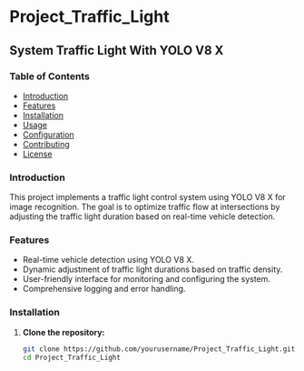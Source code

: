 # Project_Traffic_Light

## System Traffic Light With YOLO V8 X

### Table of Contents
- [Introduction](#introduction)
- [Features](#features)
- [Installation](#installation)
- [Usage](#usage)
- [Configuration](#configuration)
- [Contributing](#contributing)
- [License](#license)

### Introduction
This project implements a traffic light control system using YOLO V8 X for image recognition. The goal is to optimize traffic flow at intersections by adjusting the traffic light duration based on real-time vehicle detection.

### Features
- Real-time vehicle detection using YOLO V8 X.
- Dynamic adjustment of traffic light durations based on traffic density.
- User-friendly interface for monitoring and configuring the system.
- Comprehensive logging and error handling.

### Installation
1. **Clone the repository:**
   ```bash
   git clone https://github.com/yourusername/Project_Traffic_Light.git
   cd Project_Traffic_Light
